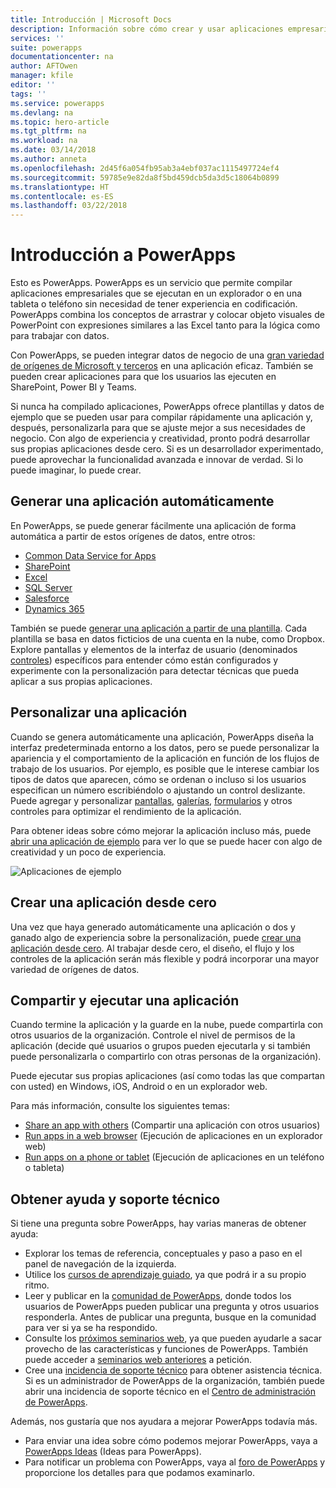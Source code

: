 ```yaml
---
title: Introducción | Microsoft Docs
description: Información sobre cómo crear y usar aplicaciones empresariales personalizadas con Microsoft PowerApps
services: ''
suite: powerapps
documentationcenter: na
author: AFTOwen
manager: kfile
editor: ''
tags: ''
ms.service: powerapps
ms.devlang: na
ms.topic: hero-article
ms.tgt_pltfrm: na
ms.workload: na
ms.date: 03/14/2018
ms.author: anneta
ms.openlocfilehash: 2d45f6a054fb95ab3a4ebf037ac1115497724ef4
ms.sourcegitcommit: 59785e9e82da8f5bd459dcb5da3d5c18064b0899
ms.translationtype: HT
ms.contentlocale: es-ES
ms.lasthandoff: 03/22/2018
---
```

# <a name="introduction-to-powerapps"></a>Introducción a PowerApps
Esto es PowerApps. PowerApps es un servicio que permite compilar aplicaciones empresariales que se ejecutan en un explorador o en una tableta o teléfono sin necesidad de tener experiencia en codificación. PowerApps combina los conceptos de arrastrar y colocar objeto visuales de PowerPoint con expresiones similares a las Excel tanto para la lógica como para trabajar con datos.

Con PowerApps, se pueden integrar datos de negocio de una [gran variedad de orígenes de Microsoft y terceros](connections-list.md) en una aplicación eficaz. También se pueden crear aplicaciones para que los usuarios las ejecuten en SharePoint, Power BI y Teams.

Si nunca ha compilado aplicaciones, PowerApps ofrece plantillas y datos de ejemplo que se pueden usar para compilar rápidamente una aplicación y, después, personalizarla para que se ajuste mejor a sus necesidades de negocio. Con algo de experiencia y creatividad, pronto podrá desarrollar sus propias aplicaciones desde cero. Si es un desarrollador experimentado, puede aprovechar la funcionalidad avanzada e innovar de verdad. Si lo puede imaginar, lo puede crear.

## <a name="generate-an-app-automatically"></a>Generar una aplicación automáticamente
En PowerApps, se puede generar fácilmente una aplicación de forma automática a partir de estos orígenes de datos, entre otros:

* [Common Data Service for Apps](data-platform-create-app.md)
* [SharePoint](app-from-sharepoint.md)
* [Excel](get-started-create-from-data.md)
* [SQL Server](connections/connection-azure-sqldatabase.md)
* [Salesforce](add-manage-connections.md)
* [Dynamics 365](connections/connection-dynamics-crmonline.md)

También se puede [generar una aplicación a partir de una plantilla](get-started-test-drive.md). Cada plantilla se basa en datos ficticios de una cuenta en la nube, como Dropbox. Explore pantallas y elementos de la interfaz de usuario (denominados [controles](reference-properties.md)) específicos para entender cómo están configurados y experimente con la personalización para detectar técnicas que pueda aplicar a sus propias aplicaciones.

## <a name="customize-an-app"></a>Personalizar una aplicación
Cuando se genera automáticamente una aplicación, PowerApps diseña la interfaz predeterminada entorno a los datos, pero se puede personalizar la apariencia y el comportamiento de la aplicación en función de los flujos de trabajo de los usuarios. Por ejemplo, es posible que le interese cambiar los tipos de datos que aparecen, cómo se ordenan o incluso si los usuarios especifican un número escribiéndolo o ajustando un control deslizante. Puede agregar y personalizar [pantallas](add-screen-context-variables.md), [galerías](customize-layout-sharepoint.md), [formularios](customize-forms-sharepoint.md) y otros controles para optimizar el rendimiento de la aplicación.

Para obtener ideas sobre cómo mejorar la aplicación incluso más, puede [abrir una aplicación de ejemplo](open-and-run-a-sample-app.md) para ver lo que se puede hacer con algo de creatividad y un poco de experiencia.

![Aplicaciones de ejemplo](./media/getting-started/sample-apps.png)

## <a name="create-an-app-from-scratch"></a>Crear una aplicación desde cero
Una vez que haya generado automáticamente una aplicación o dos y ganado algo de experiencia sobre la personalización, puede [crear una aplicación desde cero](get-started-create-from-blank.md). Al trabajar desde cero, el diseño, el flujo y los controles de la aplicación serán más flexible y podrá incorporar una mayor variedad de orígenes de datos.

## <a name="share-and-run-an-app"></a>Compartir y ejecutar una aplicación
Cuando termine la aplicación y la guarde en la nube, puede compartirla con otros usuarios de la organización. Controle el nivel de permisos de la aplicación (decide qué usuarios o grupos pueden ejecutarla y si también puede personalizarla o compartirlo con otras personas de la organización).

Puede ejecutar sus propias aplicaciones (así como todas las que compartan con usted) en Windows, iOS, Android o en un explorador web.

Para más información, consulte los siguientes temas:

* [Share an app with others](share-app.md) (Compartir una aplicación con otros usuarios)
* [Run apps in a web browser](../../user/run-app-browser.md) (Ejecución de aplicaciones en un explorador web)
* [Run apps on a phone or tablet](../../user/run-app-client.md) (Ejecución de aplicaciones en un teléfono o tableta)

## <a name="get-help-and-support"></a>Obtener ayuda y soporte técnico
Si tiene una pregunta sobre PowerApps, hay varias maneras de obtener ayuda:

* Explorar los temas de referencia, conceptuales y paso a paso en el panel de navegación de la izquierda.
* Utilice los [cursos de aprendizaje guiado](https://docs.microsoft.com/powerapps/guided-learning/), ya que podrá ir a su propio ritmo.
* Leer y publicar en la [comunidad de PowerApps](https://aka.ms/powerapps-community), donde todos los usuarios de PowerApps pueden publicar una pregunta y otros usuarios responderla. Antes de publicar una pregunta, busque en la comunidad para ver si ya se ha respondido.
* Consulte los [próximos seminarios web](webinars-listing.md#upcoming-webinars), ya que pueden ayudarle a sacar provecho de las características y funciones de PowerApps. También puede acceder a [seminarios web anteriores](webinars-listing.md#past-webinars) a petición.
* Cree una [incidencia de soporte técnico](https://powerapps.microsoft.com/support/pro/) para obtener asistencia técnica. Si es un administrador de PowerApps de la organización, también puede abrir una incidencia de soporte técnico en el [Centro de administración de PowerApps](https://portal.office.com/Support/Support.aspx).

Además, nos gustaría que nos ayudara a mejorar PowerApps todavía más.

* Para enviar una idea sobre cómo podemos mejorar PowerApps, vaya a [PowerApps Ideas](https://powerusers.microsoft.com/t5/PowerApps-Ideas/idb-p/PowerAppsIdeas) (Ideas para PowerApps).
* Para notificar un problema con PowerApps, vaya al [foro de PowerApps](https://powerusers.microsoft.com/t5/General-Discussion/bd-p/PowerAppsForum1) y proporcione los detalles para que podamos examinarlo.
